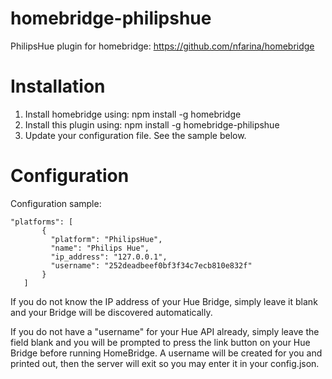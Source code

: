 # homebridge-philipshue
PhilipsHue plugin for homebridge: https://github.com/nfarina/homebridge

# Installation

1. Install homebridge using: npm install -g homebridge
2. Install this plugin using: npm install -g homebridge-philipshue
3. Update your configuration file. See the sample below.

# Configuration

Configuration sample:

 ```
"platforms": [
        {
          "platform": "PhilipsHue",
          "name": "Philips Hue",
          "ip_address": "127.0.0.1",
          "username": "252deadbeef0bf3f34c7ecb810e832f"
        }   
    ]

```

If you do not know the IP address of your Hue Bridge, simply leave it blank and your Bridge
will be discovered automatically.

If you do not have a "username" for your Hue API already, simply leave the field blank and
you will be prompted to press the link button on your Hue Bridge before running HomeBridge.
A username will be created for you and printed out, then the server will exit so you may
enter it in your config.json.
